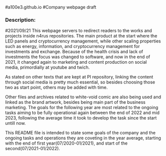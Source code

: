 #a100e3.github.io
#Company webpage draft

### Description:
#2021/09/21
This webpage servers to redirect readers to the works and projects inside n4rus repositories.
The main product at the start where the LED panels and cryptocurrency management, while other scaling properties such as energy, information,
and cryptocurrency management for investments and exchange. Because of the health crisis and lack of investments the focus was changed to software,
and now in the end of 2021, it changed again to marketing and content production on social media, primordially at youtube and twich. 

As stated on other texts that are kept at PI repository, linking the content through social media is pretty much essential, so besides choosing those 
two as start point, others may be added with time. 

Other files and archives related to white-void comic are also being used and linked as the brand artwork, besides being main part of the business marketing.
The goals for the following year are most related to the ongoing tasks aiming to be fully operational again between the end of 2022 and mid 2023, following 
the average time it took to develop the task since the start untill now.

This README file is intended to state some goals of the company and the ongoing tasks and operations they are coveting in the year average, starting with the 
end of first year(07/2020-01/2021), and start of the second(07/2021-01/2022).

